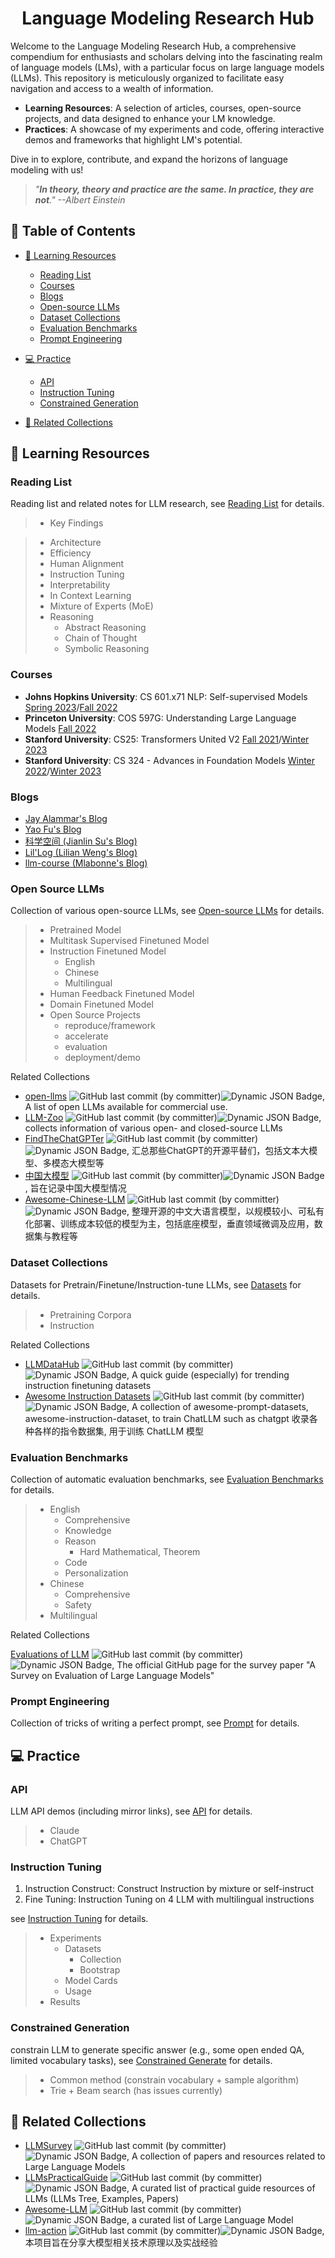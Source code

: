 <div align="center">

# Language Modeling Research Hub

</div>

Welcome to the Language Modeling Research Hub, a comprehensive compendium for enthusiasts and scholars delving into the fascinating realm of language models (LMs), with a particular focus on large language models (LLMs). This repository is meticulously organized to facilitate easy navigation and access to a wealth of information.

- **Learning Resources**: A selection of articles, courses, open-source projects, and data designed to enhance your LM knowledge.
- **Practices**: A showcase of my experiments and code, offering interactive demos and frameworks that highlight LM's potential.

Dive in to explore, contribute, and expand the horizons of language modeling with us!

> *"**In theory, theory and practice are the same. In practice, they are not**."  --Albert Einstein*

## 📑 Table of Contents

- [📖 Learning Resources](#-learning-resources)

  - [Reading List](#reading-list)
  - [Courses](#courses)
  - [Blogs](#blogs)
  - [Open-source LLMs](#open-source-llms)
  - [Dataset Collections](#dataset-collections)
  - [Evaluation Benchmarks](#evaluation-benchmarks)
  - [Prompt Engineering](#prompt-engineering)
- [💻 Practice](#-practice)

  - [API](#api)
  - [Instruction Tuning](#instruction-tuning)
  - [Constrained Generation](#constrained-generation)
- [🤝 Related Collections](#-related-collections)

## 📖 Learning Resources

### Reading List

Reading list and related notes for LLM research, see [Reading List](Learning_Resources/reading_list/ReadingList.md) for details.

> - Key Findings

> - Architecture
> - Efficiency
> - Human Alignment
> - Instruction Tuning
> - Interpretability
> - In Context Learning
> - Mixture of Experts (MoE)
> - Reasoning
>   - Abstract Reasoning
>   - Chain of Thought
>   - Symbolic Reasoning

### Courses

- **Johns Hopkins University**: CS 601.x71 NLP: Self-supervised Models [Spring 2023](https://self-supervised.cs.jhu.edu/sp2023/)/[Fall 2022](https://self-supervised.cs.jhu.edu/fa2022/)
- **Princeton University**: COS 597G: Understanding Large Language Models [Fall 2022](https://www.cs.princeton.edu/courses/archive/fall22/cos597G/)
- **Stanford University**: CS25: Transformers United V2 [Fall 2021](https://web.stanford.edu/class/cs25/prev_years/2021_fall/)/[Winter 2023](https://web.stanford.edu/class/cs25/)
- **Stanford University**: CS 324 - Advances in Foundation Models [Winter 2022](https://stanford-cs324.github.io/winter2022/)/[Winter 2023](https://stanford-cs324.github.io/winter2023/)


### Blogs

- [Jay Alammar's Blog](https://jalammar.github.io/)
- [Yao Fu's Blog](https://yaofu.notion.site/Yao-Fu-s-Blog-b536c3d6912149a395931f1e871370db)
- [科学空间 (Jianlin Su's Blog)](https://spaces.ac.cn/)
- [Lil'Log (Lilian Weng's Blog)](https://lilianweng.github.io/)
- [llm-course (Mlabonne's Blog)](https://github.com/mlabonne/llm-course)

### Open Source LLMs

Collection of various open-source LLMs, see [Open-source LLMs](Learning_Resources/OpenSourceLLM.md) for details.

> - Pretrained Model
> - Multitask Supervised Finetuned Model
> - Instruction Finetuned Model
>   - English
>   - Chinese
>   - Multilingual
> - Human Feedback Finetuned Model
> - Domain Finetuned Model
> - Open Source Projects
>   - reproduce/framework
>   - accelerate
>   - evaluation
>   - deployment/demo

Related Collections

- [open-llms](https://github.com/eugeneyan/open-llms) ![GitHub last commit (by committer)](https://img.shields.io/github/last-commit/eugeneyan/open-llms?style=flat)![Dynamic JSON Badge](https://img.shields.io/github/stars/eugeneyan/open-llms.svg?style=social&label=Star), A list of open LLMs available for commercial use.
- [LLM-Zoo](https://github.com/DAMO-NLP-SG/LLM-Zoo) ![GitHub last commit (by committer)](https://img.shields.io/github/last-commit/DAMO-NLP-SG/LLM-Zoo?style=flat)![Dynamic JSON Badge](https://img.shields.io/github/stars/DAMO-NLP-SG/LLM-Zoo.svg?style=social&label=Star), collects information of various open- and closed-source LLMs
- [FindTheChatGPTer](https://github.com/chenking2020/FindTheChatGPTer) ![GitHub last commit (by committer)](https://img.shields.io/github/last-commit/chenking2020/FindTheChatGPTer?style=flat)![Dynamic JSON Badge](https://img.shields.io/github/stars/chenking2020/FindTheChatGPTer.svg?style=social&label=Star), 汇总那些ChatGPT的开源平替们，包括文本大模型、多模态大模型等
- [中国大模型](https://github.com/wgwang/LLMs-In-China) ![GitHub last commit (by committer)](https://img.shields.io/github/last-commit/wgwang/LLMs-In-China?style=flat)![Dynamic JSON Badge](https://img.shields.io/github/stars/wgwang/LLMs-In-China.svg?style=social&label=Star), 旨在记录中国大模型情况
- [Awesome-Chinese-LLM](https://github.com/HqWu-HITCS/Awesome-Chinese-LLM) ![GitHub last commit (by committer)](https://img.shields.io/github/last-commit/HqWu-HITCS/Awesome-Chinese-LLM?style=flat)![Dynamic JSON Badge](https://img.shields.io/github/stars/HqWu-HITCS/Awesome-Chinese-LLM.svg?style=social&label=Star), 整理开源的中文大语言模型，以规模较小、可私有化部署、训练成本较低的模型为主，包括底座模型，垂直领域微调及应用，数据集与教程等

### Dataset Collections

Datasets for Pretrain/Finetune/Instruction-tune LLMs, see [Datasets](Learning_Resources/data/Dataset.md) for details.

> - Pretraining Corpora
> - Instruction

Related Collections

- [LLMDataHub](https://github.com/Zjh-819/LLMDataHub) ![GitHub last commit (by committer)](https://img.shields.io/github/last-commit/Zjh-819/LLMDataHub?style=flat)![Dynamic JSON Badge](https://img.shields.io/github/stars/Zjh-819/LLMDataHub.svg?style=social&label=Star), A quick guide (especially) for trending instruction finetuning datasets
- [Awesome Instruction Datasets](https://github.com/jianzhnie/awesome-instruction-datasets) ![GitHub last commit (by committer)](https://img.shields.io/github/last-commit/jianzhnie/awesome-instruction-datasets?style=flat)![Dynamic JSON Badge](https://img.shields.io/github/stars/jianzhnie/awesome-instruction-datasets.svg?style=social&label=Star), A collection of awesome-prompt-datasets, awesome-instruction-dataset, to train ChatLLM such as chatgpt 收录各种各样的指令数据集, 用于训练 ChatLLM 模型

### Evaluation Benchmarks

Collection of automatic evaluation benchmarks, see [Evaluation Benchmarks](Learning_Resources/data/EvaluationBenchmarks.md) for details.

> - English
>   - Comprehensive
>   - Knowledge
>   - Reason
>     - Hard Mathematical, Theorem
>   - Code
>   - Personalization
> - Chinese
>   - Comprehensive
>   - Safety
> - Multilingual

Related Collections

[Evaluations of LLM](https://github.com/MLGroupJLU/LLM-eval-survey) ![GitHub last commit (by committer)](https://img.shields.io/github/last-commit/MLGroupJLU/LLM-eval-survey?style=flat)![Dynamic JSON Badge](https://img.shields.io/github/stars/MLGroupJLU/LLM-eval-survey.svg?style=social&label=Star), The official GitHub page for the survey paper "A Survey on Evaluation of Large Language Models"

### Prompt Engineering

Collection of tricks of writing a perfect prompt, see [Prompt](Learning_Resources/Prompt.md) for details.

## 💻 Practice

### API

LLM API demos (including mirror links), see [API](Practice/API/README.md) for details.

> - Claude
> - ChatGPT

### Instruction Tuning

1. Instruction Construct: Construct Instruction by mixture or self-instruct
2. Fine Tuning: Instruction Tuning on 4 LLM with multilingual instructions

see [Instruction Tuning](Practice/Instruction_Tuning/READEME.md) for details.

> - Experiments
>   - Datasets
>     - Collection
>     - Bootstrap
>   - Model Cards
>   - Usage
> - Results

### Constrained Generation

constrain LLM to generate specific answer (e.g., some open ended QA, limited vocabulary tasks), see [Constrained Generate](Practice/ConstrainedGenerate/README.md) for details.

> - Common method (constrain vocabulary + sample algorithm)
> - Trie + Beam search (has issues currently)

## 🤝 Related Collections

- [LLMSurvey](https://github.com/RUCAIBox/LLMSurvey) ![GitHub last commit (by committer)](https://img.shields.io/github/last-commit/RUCAIBox/LLMSurvey?style=flat)![Dynamic JSON Badge](https://img.shields.io/github/stars/RUCAIBox/LLMSurvey.svg?style=social&label=Star), A collection of papers and resources related to Large Language Models
- [LLMsPracticalGuide](https://github.com/Mooler0410/LLMsPracticalGuide) ![GitHub last commit (by committer)](https://img.shields.io/github/last-commit/Mooler0410/LLMsPracticalGuide?style=flat)![Dynamic JSON Badge](https://img.shields.io/github/stars/Mooler0410/LLMsPracticalGuide.svg?style=social&label=Star), A curated list of practical guide resources of LLMs (LLMs Tree, Examples, Papers)
- [Awesome-LLM](https://github.com/Hannibal046/Awesome-LLM) ![GitHub last commit (by committer)](https://img.shields.io/github/last-commit/Hannibal046/Awesome-LLM?style=flat)![Dynamic JSON Badge](https://img.shields.io/github/stars/Hannibal046/Awesome-LLM.svg?style=social&label=Star), a curated list of Large Language Model
- [llm-action](https://github.com/liguodongiot/llm-action) ![GitHub last commit (by committer)](https://img.shields.io/github/last-commit/liguodongiot/llm-action?style=flat)![Dynamic JSON Badge](https://img.shields.io/github/stars/liguodongiot/llm-action.svg?style=social&label=Star), 本项目旨在分享大模型相关技术原理以及实战经验

